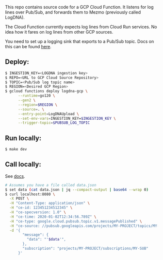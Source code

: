 This repo contains source code for a GCP Cloud Function. It listens for log
lines over Pub/Sub, and forwards them to Mezmo (previously called LogDNA).

The Cloud Function currently expects log lines from Cloud Run services. No idea
how it fares on log lines from other GCP sources.

You need to set up a logging sink that exports to a Pub/Sub topic. Docs on this
can be found
[here](https://cloud.google.com/logging/docs/export/configure_export_v2).

## Deploy:

```bash
$ INGESTION_KEY=<LOGDNA ingestion key>
$ REPO=<URL to GCP Cloud Source Repository>
$ TOPIC=<Pub/Sub log topic name>
$ REGION=<Desired GCP Region>
$ gcloud functions deploy logdna-gcp \
      --runtime=go120 \
      --gen2 \
      --region=$REGION \
      --source=. \
      --entry-point=LogDNAUpload \
      --set-env-vars=INGESTION_KEY=$INGESTION_KEY \
      --trigger-topic=$PUBSUB_LOG_TOPIC
```

## Run locally:

```bash
$ make dev
```

## Call locally:

See [docs](https://cloud.google.com/functions/docs/running/calling).

```bash
# Assumes you have a file called data.json
$ set data (cat data.json | jq --compact-output | base64 --wrap 0)
$ curl localhost:8080 \
  -X POST \
  -H "Content-Type: application/json" \
  -H "ce-id: 123451234512345" \
  -H "ce-specversion: 1.0" \
  -H "ce-time: 2020-01-02T12:34:56.789Z" \
  -H "ce-type: google.cloud.pubsub.topic.v1.messagePublished" \
  -H "ce-source: //pubsub.googleapis.com/projects/MY-PROJECT/topics/MY-TOPIC" \
  -d '{
        "message": {
          "data": "'$data'",
        },
        "subscription": "projects/MY-PROJECT/subscriptions/MY-SUB"
      }'

```
